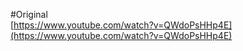 #Original  
[https://www.youtube.com/watch?v=QWdoPsHHp4E](https://www.youtube.com/watch?v=QWdoPsHHp4E)
